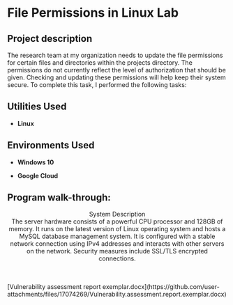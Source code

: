 <h1>File Permissions in Linux Lab</h1>


<h2>Project description</h2>
The research team at my organization needs to update the file permissions for certain files and directories within the projects directory. The permissions do not currently reflect the level of authorization that should be given. Checking and updating these permissions will help keep their system secure. To complete this task, I performed the following tasks:
<br/>


<h2>Utilities Used</h2>

- <b>Linux</b>

<h2>Environments Used </h2>

- <b>Windows 10</b>

- <b>Google Cloud</b>


<h2>Program walk-through:</h2>

<p align="center">
System Description <br/>
 The server hardware consists of a powerful CPU processor and 128GB of memory. It runs on
the latest version of Linux operating system and hosts a MySQL database management
system. It is configured with a stable network connection using IPv4 addresses and interacts
with other servers on the network. Security measures include SSL/TLS encrypted connections. <br/>
<img src=""/>

<br />
<br />

<br />

 
</p>


<!--
 ```diff
- text in red
+ text in green
! text in orange
# text in gray
@@ text in purple (and bold)@@
```
--!>[Vulnerability assessment report exemplar.docx](https://github.com/user-attachments/files/17074269/Vulnerability.assessment.report.exemplar.docx)


